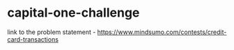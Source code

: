 # capital-one-challenge

link to the problem statement - <a href="https://www.mindsumo.com/contests/credit-card-transactions">https://www.mindsumo.com/contests/credit-card-transactions</a>
